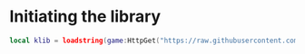 # Initiating the library
```lua
local klib = loadstring(game:HttpGet("https://raw.githubusercontent.com/railme37509124/KLibV2/refs/heads/main/library"))()
```
